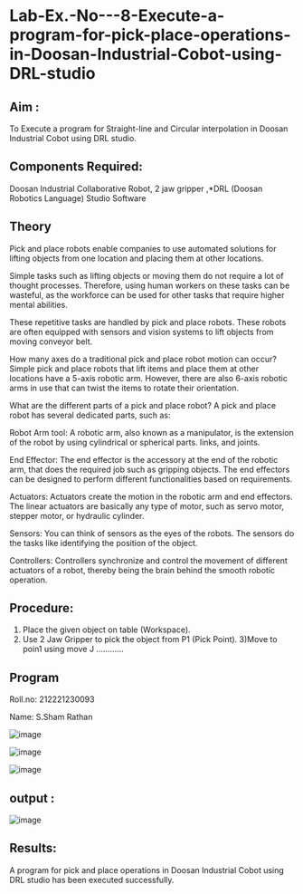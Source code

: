 # Lab-Ex.-No---8-Execute-a-program-for-pick-place-operations-in-Doosan-Industrial-Cobot-using-DRL-studio
## Aim :
To Execute a program for Straight-line and Circular interpolation in Doosan Industrial Cobot using DRL studio.

## Components Required:
Doosan Industrial Collaborative Robot, 2 jaw gripper ,*DRL (Doosan Robotics Language) Studio Software


## Theory 
Pick and place robots enable companies to use automated solutions for lifting objects from one location and placing them at other locations.

Simple tasks such as lifting objects or moving them do not require a lot of thought processes. Therefore, using human workers on these tasks can be wasteful, as the workforce can be used for other tasks that require higher mental abilities.

These repetitive tasks are handled by pick and place robots. These robots are often equipped with sensors and vision systems to lift objects from moving conveyor belt.

How many axes do a traditional pick and place robot motion can occur?
Simple pick and place robots that lift items and place them at other locations have a 5-axis robotic arm. However, there are also 6-axis robotic arms in use that can twist the items to rotate their orientation.

What are the different parts of a pick and place robot?
A pick and place robot has several dedicated parts, such as:

Robot Arm tool: A robotic arm, also known as a manipulator, is the extension of the robot by using cylindrical or spherical parts. links, and joints.

End Effector: The end effector is the accessory at the end of the robotic arm, that does the required job such as gripping objects. The end effectors can be designed to perform different functionalities based on requirements.

Actuators: Actuators create the motion in the robotic arm and end effectors. The linear actuators are basically any type of motor, such as servo motor, stepper motor, or hydraulic cylinder.

Sensors: You can think of sensors as the eyes of the robots. The sensors do the tasks like identifying the position of the object.

Controllers: Controllers synchronize and control the movement of different actuators of a robot, thereby being the brain behind the smooth robotic operation.



## Procedure:


1) Place the given object on table (Workspace).
2) Use 2 Jaw Gripper to pick the object from P1 (Pick Point). 
3)Move to poin1 using move J
............


## Program 
Roll.no: 212221230093


Name: S.Sham Rathan


![image](https://github.com/ShamRathan/Lab-Ex.-No---8-Execute-a-program-for-pick-place-operations-in-Doosan-Industrial-Cobot-using-DRL-st/assets/93587823/fafb2380-3634-4bdf-ab85-5263748f59a8)

![image](https://github.com/ShamRathan/Lab-Ex.-No---8-Execute-a-program-for-pick-place-operations-in-Doosan-Industrial-Cobot-using-DRL-st/assets/93587823/70777fe0-166f-48e2-91aa-6ea52235c6c2)

![image](https://github.com/ShamRathan/Lab-Ex.-No---8-Execute-a-program-for-pick-place-operations-in-Doosan-Industrial-Cobot-using-DRL-st/assets/93587823/bd959da4-9df2-4f12-b8ba-e40621f50cfd)



## output : 
![image](https://github.com/ShamRathan/Lab-Ex.-No---8-Execute-a-program-for-pick-place-operations-in-Doosan-Industrial-Cobot-using-DRL-st/assets/93587823/56d571b4-803e-4b9d-80ec-0273b7f6ae7d)



## Results: 
A program for pick and place operations in Doosan Industrial Cobot using DRL studio has been executed successfully.





